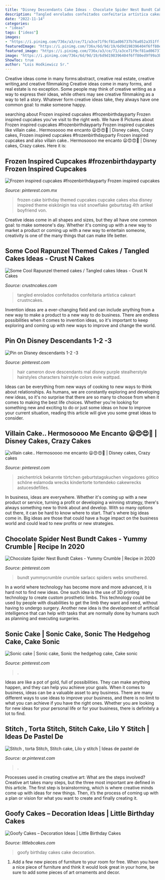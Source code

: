 ```yaml
---
title: "Disney Descendants Cake Ideas - Chocolate Spider Nest Bundt Cakes"
description: "Tangled enrolados confeitados confeitaria artística cakeart crustncakes"
date: "2022-11-14"
categories:
- "ideas"
tags: ["ideas"]
images:
- "https://i.pinimg.com/736x/a3/ce/71/a3ce71f9cf81ad06737b76a052a351ff--witch-cake-birthday-cake-design.jpg"
featuredImage: "https://i.pinimg.com/736x/6d/9d/19/6d9d198396404f6ff80ed9f99a3bdc9c.jpg"
featured_image: "https://i.pinimg.com/736x/a3/ce/71/a3ce71f9cf81ad06737b76a052a351ff--witch-cake-birthday-cake-design.jpg"
image: "https://i.pinimg.com/736x/6d/9d/19/6d9d198396404f6ff80ed9f99a3bdc9c.jpg"
ShowToc: true
author: "Lois Hodkiewicz Sr."
---
```



Creative ideas come in many forms:abstract, creative real estate, creative writing,and creative filmmaking
Creative ideas come in many forms, and real estate is no exception. Some people may think of creative writing as a way to express their ideas, while others may see creative filmmaking as a way to tell a story. Whatever form creative ideas take, they always have one common goal: to make someone happy.

	

		
searching about Frozen inspired cupcakes #frozenbirthdayparty Frozen inspired cupcakes you've visit to the right web. We have 8 Pictures about Frozen inspired cupcakes #frozenbirthdayparty Frozen inspired cupcakes like villain cake.. Hermosoooo me encanto 😦😍😍💋 | Disney cakes, Crazy cakes, Frozen inspired cupcakes #frozenbirthdayparty Frozen inspired cupcakes and also villain cake.. Hermosoooo me encanto 😦😍😍💋 | Disney cakes, Crazy cakes. Here it is:
		
    
## Frozen Inspired Cupcakes #frozenbirthdayparty Frozen Inspired Cupcakes

<img loading=lazy src="https://i.pinimg.com/736x/8b/48/76/8b48767a1134116c8c6290258ca275c6.jpg" onerror="this.onerror=null;this.src='https://tse2.mm.bing.net/th?id=OIP.GX-Ti70CPy-oWutVtVnrxgHaJ4&amp;pid=15.1';" alt="Frozen inspired cupcakes #frozenbirthdayparty Frozen inspired cupcakes">

_Source: pinterest.com.mx_

>frozen cake birthday themed cupcakes cupcake cakes elsa disney inspired theme eiskönigin tea visit snowflake geburtstag 4th artikel boyfriend von. 

	

Creative ideas come in all shapes and sizes, but they all have one common goal: to make someone's day. Whether it's coming up with a new way to market a product or coming up with a new way to entertain someone, creativity is one of the many things that can make life better.

    
## Some Cool Rapunzel Themed Cakes / Tangled Cakes Ideas - Crust N Cakes

<img loading=lazy src="http://www.crustncakes.com/blog/wp-content/uploads/2016/12/5fb2b81e7194b0770d6c47e7ddeb3091.jpg" onerror="this.onerror=null;this.src='https://tse4.mm.bing.net/th?id=OIP.pwE0yphLVsdF6EKB3SzsMwHaJ4&amp;pid=15.1';" alt="Some Cool Rapunzel themed cakes / Tangled cakes Ideas - Crust N Cakes">

_Source: crustncakes.com_

>tangled enrolados confeitados confeitaria artística cakeart crustncakes. 

	

Invention ideas are a ever-changing field and can include anything from a new way to make a product to a new way to do business. There are endless possibilities when it comes to invention ideas, so it's important to keep exploring and coming up with new ways to improve and change the world.

    
## Pin On Disney Descendants 1-2 -3

<img loading=lazy src="https://i.pinimg.com/736x/04/5d/1e/045d1e922366efabda2bd16922039fbf.jpg" onerror="this.onerror=null;this.src='https://tse3.mm.bing.net/th?id=OIP.MZtztLgdmkLAF1PWxM-xngHaKX&amp;pid=15.1';" alt="Pin on Disney descendants 1-2 -3">

_Source: pinterest.com_

>hair cameron dove descendants mal disney purple stealherstyle hairstyles characters hairstyle colors evie wattpad. 

	

Ideas can be everything from new ways of cooking to new ways to think about relationships. As humans, we are constantly exploring and developing new ideas, so it's no surprise that there are so many to choose from when it comes to making the best life choices. Whether you're looking for something new and exciting to do or just some ideas on how to improve your current situation, reading this article will give you some great ideas to consider.

    
## Villain Cake.. Hermosoooo Me Encanto 😦😍😍💋 | Disney Cakes, Crazy Cakes

<img loading=lazy src="https://i.pinimg.com/736x/a3/ce/71/a3ce71f9cf81ad06737b76a052a351ff--witch-cake-birthday-cake-design.jpg" onerror="this.onerror=null;this.src='https://tse4.mm.bing.net/th?id=OIP.M00s1KlkhtF0CvRfVFpj1wHaLI&amp;pid=15.1';" alt="villain cake.. Hermosoooo me encanto 😦😍😍💋 | Disney cakes, Crazy cakes">

_Source: pinterest.com_

>zeichentrick bekannte törtchen geburtstagskuchen vingadores gótico schöne eslamoda wrecks kindertorte tortendeko cakewrecks astucesdefilles. 

	

In business, ideas are everywhere. Whether it's coming up with a new product or service, turning a profit or developing a winning strategy, there's always something new to think about and develop. With so many options out there, it can be hard to know where to start. That's where big ideas come in. Big ideas are those that could have a huge impact on the business world and could lead to new profits or new strategies.

    
## Chocolate Spider Nest Bundt Cakes - Yummy Crumble | Recipe In 2020

<img loading=lazy src="https://i.pinimg.com/736x/55/6e/05/556e052cbd281cd3bcc447a7c0ae518a.jpg" onerror="this.onerror=null;this.src='https://tse4.mm.bing.net/th?id=OIP.ZywHjwf6h1Wfmwu6azM1RQHaLH&amp;pid=15.1';" alt="Chocolate Spider Nest Bundt Cakes - Yummy Crumble | Recipe in 2020">

_Source: pinterest.com_

>bundt yummycrumble crumble sarlacc spiders webs smothered. 

	

In a world where technology has become more and more advanced, it is hard not to find new ideas. One such idea is the use of 3D printing technology to create custom prosthetic limbs. This technology could be used by people with disabilities to get the limb they want and need, without having to undergo surgery. Another new idea is the development of artificial intelligence that can help with tasks that are normally done by humans such as planning and executing surgeries.

    
## Sonic Cake | Sonic Cake, Sonic The Hedgehog Cake, Cake Sonic

<img loading=lazy src="https://i.pinimg.com/736x/6d/9d/19/6d9d198396404f6ff80ed9f99a3bdc9c.jpg" onerror="this.onerror=null;this.src='https://tse2.mm.bing.net/th?id=OIP.bAN1wSJV4wAWbyWEfERfFgHaJ3&amp;pid=15.1';" alt="Sonic cake | Sonic cake, Sonic the hedgehog cake, Cake sonic">

_Source: pinterest.com_

>. 

	

Ideas are like a pot of gold, full of possibilities. They can make anything happen, and they can help you achieve your goals. When it comes to business, ideas can be a valuable asset to any business. There are many different ways to use ideas to improve your business, and there is no limit to what you can achieve if you have the right ones. Whether you are looking for new ideas for your personal life or for your business, there is definitely a lot to find.

    
## Stitch , Torta Stitch, Stitch Cake, Lilo Y Stitch | Ideas De Pastel De

<img loading=lazy src="https://i.pinimg.com/736x/d3/8e/2f/d38e2f6c554df165517df126632ad28b.jpg" onerror="this.onerror=null;this.src='https://tse4.mm.bing.net/th?id=OIP.boHqRSf11BKB-DV8wJ34LgHaJ3&amp;pid=15.1';" alt="Stitch , torta Stitch, Stitch cake, Lilo y stitch | Ideas de pastel de">

_Source: ar.pinterest.com_

>. 

	

Processes used in creating creative art: What are the steps involved?
Creative art takes many steps, but the three most important are defined in this article. The first step is brainstorming, which is where creative minds come up with ideas for new things. Then, it’s the process of coming up with a plan or vision for what you want to create and finally creating it.

    
## Goofy Cakes – Decoration Ideas | Little Birthday Cakes

<img loading=lazy src="http://www.littlebcakes.com/wp-content/uploads/2014/05/Goofy-Birthday-Cakes.jpg" onerror="this.onerror=null;this.src='https://tse3.mm.bing.net/th?id=OIP.sA0dhL8ZN8EZG9q1kfIq-gHaJ4&amp;pid=15.1';" alt="Goofy Cakes – Decoration Ideas | Little Birthday Cakes">

_Source: littlebcakes.com_

>goofy birthday cakes cake decoration. 

	

1. Add a few new pieces of furniture to your room for free. When you have a nice piece of furniture and think it would look great in your home, be sure to add some pieces of art ornaments and decor.


